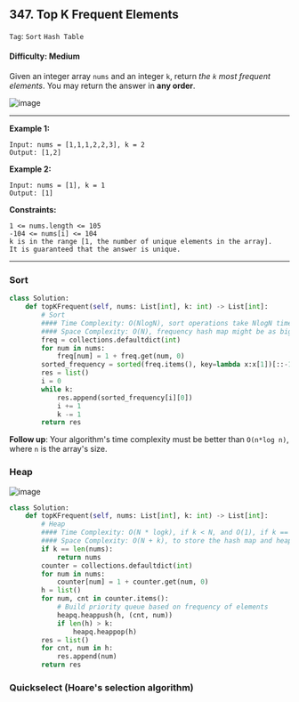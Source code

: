 ## 347. Top K Frequent Elements

```Tag```: ```Sort``` ```Hash Table```

#### Difficulty: Medium

Given an integer array ```nums``` and an integer ```k```, return _the ```k``` most frequent elements_. You may return the answer in __any order__.

![image](https://user-images.githubusercontent.com/35042430/214404324-85f282d5-168b-4417-a3de-7d0b3b3bf73d.png)

---

__Example 1:__
```
Input: nums = [1,1,1,2,2,3], k = 2
Output: [1,2]
```

__Example 2:__
```
Input: nums = [1], k = 1
Output: [1]
```

__Constraints:__
```
1 <= nums.length <= 105
-104 <= nums[i] <= 104
k is in the range [1, the number of unique elements in the array].
It is guaranteed that the answer is unique.
```

---

### Sort

```Python
class Solution:
    def topKFrequent(self, nums: List[int], k: int) -> List[int]:
        # Sort
        #### Time Complexity: O(NlogN), sort operations take NlogN time
        #### Space Complexity: O(N), frequency hash map might be as big as the input array if all elements are unique
        freq = collections.defaultdict(int)
        for num in nums:
            freq[num] = 1 + freq.get(num, 0)
        sorted_frequency = sorted(freq.items(), key=lambda x:x[1])[::-1]
        res = list()
        i = 0
        while k:
            res.append(sorted_frequency[i][0])
            i += 1
            k -= 1
        return res
```

__Follow up__: Your algorithm's time complexity must be better than ```O(n*log n)```, where ```n``` is the array's size.

### Heap

![image](https://leetcode.com/problems/top-k-frequent-elements/solutions/646157/Figures/347_rewrite/summary.png)

```Python
class Solution:
    def topKFrequent(self, nums: List[int], k: int) -> List[int]:
        # Heap
        #### Time Complexity: O(N * logk), if k < N, and O(1), if k == N  
        #### Space Complexity: O(N + k), to store the hash map and heap
        if k == len(nums):
            return nums
        counter = collections.defaultdict(int)
        for num in nums:
            counter[num] = 1 + counter.get(num, 0)
        h = list()
        for num, cnt in counter.items():
            # Build priority queue based on frequency of elements
            heapq.heappush(h, (cnt, num))
            if len(h) > k:
                heapq.heappop(h)
        res = list()
        for cnt, num in h:
            res.append(num)
        return res
```

### Quickselect (Hoare's selection algorithm)

```Python

```

